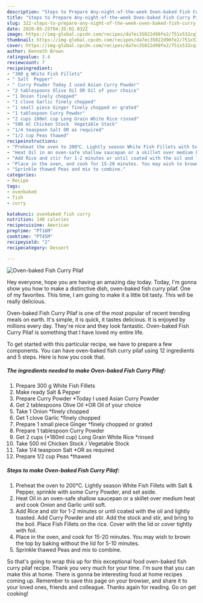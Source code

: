 ```yaml
---
description: "Steps to Prepare Any-night-of-the-week Oven-baked Fish Curry Pilaf"
title: "Steps to Prepare Any-night-of-the-week Oven-baked Fish Curry Pilaf"
slug: 322-steps-to-prepare-any-night-of-the-week-oven-baked-fish-curry-pilaf
date: 2020-05-25T04:35:01.032Z
image: https://img-global.cpcdn.com/recipes/da7ec35022d90fe2/751x532cq70/oven-baked-fish-curry-pilaf-recipe-main-photo.jpg
thumbnail: https://img-global.cpcdn.com/recipes/da7ec35022d90fe2/751x532cq70/oven-baked-fish-curry-pilaf-recipe-main-photo.jpg
cover: https://img-global.cpcdn.com/recipes/da7ec35022d90fe2/751x532cq70/oven-baked-fish-curry-pilaf-recipe-main-photo.jpg
author: Kenneth Brown
ratingvalue: 3.4
reviewcount: 7
recipeingredient:
- "300 g White Fish Fillets"
- " Salt  Pepper"
- " Curry Powder Today I used Asian Curry Powder"
- "2 tablespoons Olive Oil OR Oil of your choice"
- "1 Onion finely chopped"
- "1 clove Garlic finely chopped"
- "1 small piece Ginger finely chopped or grated"
- "1 tablespoon Curry Powder"
- "2 cups 180ml cup Long Grain White Rice rinsed"
- "500 ml Chicken Stock  Vegetable Stock"
- "1/4 teaspoon Salt OR as required"
- "1/2 cup Peas thawed"
recipeinstructions:
- "Preheat the oven to 200℃. Lightly season White Fish Fillets with Salt &amp; Pepper, sprinkle with some Curry Powder, and set aside."
- "Heat Oil in an oven-safe shallow saucepan or a skillet over medium heat and cook Onion and Garlic until soft."
- "Add Rice and stir for 1-2 minutes or until coated with the oil and lightly toasted. Add Curry Powder and stir. Add the stock and stir, and bring to the boil. Place Fish Fillets on the rice. Cover with the lid or cover tightly with foil."
- "Place in the oven, and cook for 15-20 minutes. You may wish to brown the top by baking without the lid for 5-10 minutes."
- "Sprinkle thawed Peas and mix to combine."
categories:
- Recipe
tags:
- ovenbaked
- fish
- curry

katakunci: ovenbaked fish curry 
nutrition: 148 calories
recipecuisine: American
preptime: "PT16M"
cooktime: "PT45M"
recipeyield: "2"
recipecategory: Dessert

---
```



![Oven-baked Fish Curry Pilaf](https://img-global.cpcdn.com/recipes/da7ec35022d90fe2/751x532cq70/oven-baked-fish-curry-pilaf-recipe-main-photo.jpg)

Hey everyone, hope you are having an amazing day today. Today, I'm gonna show you how to make a distinctive dish, oven-baked fish curry pilaf. One of my favorites. This time, I am going to make it a little bit tasty. This will be really delicious.

Oven-baked Fish Curry Pilaf is one of the most popular of recent trending meals on earth. It's simple, it is quick, it tastes delicious. It is enjoyed by millions every day. They're nice and they look fantastic. Oven-baked Fish Curry Pilaf is something that I have loved my entire life.




To get started with this particular recipe, we have to prepare a few components. You can have oven-baked fish curry pilaf using 12 ingredients and 5 steps. Here is how you cook that.

<!--inarticleads1-->

##### The ingredients needed to make Oven-baked Fish Curry Pilaf:

1. Prepare 300 g White Fish Fillets
1. Make ready  Salt &amp; Pepper
1. Prepare  Curry Powder *Today I used Asian Curry Powder
1. Get 2 tablespoons Olive Oil *OR Oil of your choice
1. Take 1 Onion *finely chopped
1. Get 1 clove Garlic *finely chopped
1. Prepare 1 small piece Ginger *finely chopped or grated
1. Prepare 1 tablespoon Curry Powder
1. Get 2 cups (*180ml cup) Long Grain White Rice *rinsed
1. Take 500 ml Chicken Stock / Vegetable Stock
1. Take 1/4 teaspoon Salt *OR as required
1. Prepare 1/2 cup Peas *thawed




<!--inarticleads2-->

##### Steps to make Oven-baked Fish Curry Pilaf:

1. Preheat the oven to 200℃. Lightly season White Fish Fillets with Salt &amp; Pepper, sprinkle with some Curry Powder, and set aside.
1. Heat Oil in an oven-safe shallow saucepan or a skillet over medium heat and cook Onion and Garlic until soft.
1. Add Rice and stir for 1-2 minutes or until coated with the oil and lightly toasted. Add Curry Powder and stir. Add the stock and stir, and bring to the boil. Place Fish Fillets on the rice. Cover with the lid or cover tightly with foil.
1. Place in the oven, and cook for 15-20 minutes. You may wish to brown the top by baking without the lid for 5-10 minutes.
1. Sprinkle thawed Peas and mix to combine.




So that's going to wrap this up for this exceptional food oven-baked fish curry pilaf recipe. Thank you very much for your time. I'm sure that you can make this at home. There is gonna be interesting food at home recipes coming up. Remember to save this page on your browser, and share it to your loved ones, friends and colleague. Thanks again for reading. Go on get cooking!
